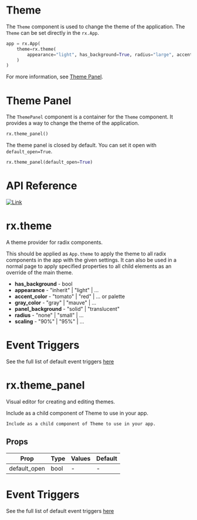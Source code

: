 # Theme

The `Theme` component is used to change the theme of the application. The `Theme` can be set directly in the `rx.App`.

```python
app = rx.App(
    theme=rx.theme(
        appearance="light", has_background=True, radius="large", accent_color="teal"
    )
)
```

For more information, see [Theme Panel](https://reflex.dev/docs/library/other/theme/#theme-panel).

# Theme Panel

The `ThemePanel` component is a container for the `Theme` component. It provides a way to change the theme of the application.

```python
rx.theme_panel()
```

The theme panel is closed by default. You can set it open with `default_open=True`.

```python
rx.theme_panel(default_open=True)
```

# API Reference

[![Link](https://reflex.dev/docs/library/other/theme/#rx.theme)](https://reflex.dev/docs/library/other/theme/#rx.theme)

# rx.theme
A theme provider for radix components.

This should be applied as `App.theme` to apply the theme to all radix components in the app with the given settings.
It can also be used in a normal page to apply specified properties to all child elements as an override of the main theme.

- **has_background** - bool
- **appearance** - "inherit" | "light" | ...
- **accent_color** - "tomato" | "red" | ... or palette
- **gray_color** - "gray" | "mauve" | ...
- **panel_background** - "solid" | "translucent"
- **radius** - "none" | "small" | ...
- **scaling** - "90%" | "95%" | ...

# Event Triggers

See the full list of default event triggers [here](https://reflex.dev/docs/api-reference/event-triggers/)

# rx.theme_panel

Visual editor for creating and editing themes.

Include as a child component of Theme to use in your app.
```
Include as a child component of Theme to use in your app.
```


## Props

| Prop        | Type | Values | Default |
|-------------|------|--------|---------|
| default_open | bool | - | - |

# Event Triggers
See the full list of default event triggers [here](https://reflex.dev/docs/api-reference/event-triggers/)